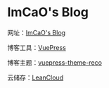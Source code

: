 # ImCaO's Blog

网址：[ImCaO's Blog](https://www.imcao.cn)

博客工具：[VuePress](https://vuepress.vuejs.org/zh/)

博客主题：[vuepress-theme-reco](http://vuepress-theme-reco.recoluan.com/)

云储存：[LeanCloud](https://www.leancloud.cn/)
